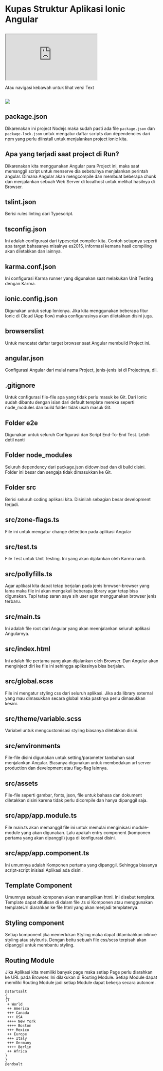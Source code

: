 # Kupas Struktur Aplikasi Ionic Angular

##
<iframe src="https://www.youtube.com/embed/kKkBWKCcYiE"></iframe>

Atau navigasi kebawah untuk lihat versi Text

##
![](assets/kupas-struktur-tree.jpg)

## package.json

Dikarenakan ini project Nodejs maka sudah pasti ada file `package.json` dan `package-lock.json` untuk mengatur daftar scripts dan dependencies dari npm yang perlu diinstall untuk menjalankan project ionic kita. 

## Apa yang terjadi saat project di Run?

Dikarenakan kita menggunakan Angular para Project ini, maka saat memanggil script untuk menserve dia sebetulnya menjalankan perintah angular. Dimana Angular akan mengcompile dan membuat beberapa chunk dan menjalankan sebuah Web Server di localhost untuk melihat hasilnya di Browser.

## tslint.json

Berisi rules linting dari Typescript.

## tsconfig.json

Ini adalah configurasi dari typescript compiler kita. Contoh setupnya seperti apa target bahasanya misalnya es2015, informasi kemana hasil compiling akan diletakkan dan lainnya.

## karma.conf.json

Ini configurasi Karma runner yang digunakan saat melakukan Unit Testing dengan Karma.

## ionic.config.json

Digunakan untuk setup Ionicnya. Jika kita menggunakan beberapa fitur Ionic di Cloud (App flow) maka configurasinya akan diletakkan disini juga.

## browserslist

Untuk mencatat daftar target browser saat Angular membuild Project ini.

## angular.json

Configurasi Angular dari mulai nama Project, jenis-jenis isi di Projectnya, dll. 

## .gitignore

Untuk configurasi file-file apa yang tidak perlu masuk ke Git. Dari Ionic sudah dibantu dengan isian dari default template mereka seperti node_modules dan build folder tidak usah masuk Git.

## Folder e2e

Digunakan untuk seluruh Configurasi dan Script End-To-End Test. Lebih detil nanti

## Folder node_modules

Seluruh dependency dari package.json didownload dan di build disini. Folder ini besar dan sengaja tidak dimasukkan ke Git.

## Folder src

Berisi seluruh coding aplikasi kita. Disinilah sebagian besar development terjadi.

## src/zone-flags.ts

File ini untuk mengatur change detection pada aplikasi Angular

## src/test.ts

File Test untuk Unit Testing. Ini yang akan dijalankan oleh Karma nanti.

## src/pollyfills.ts

Agar aplikasi kita dapat tetap berjalan pada jenis browser-browser yang lama maka file ini akan mengakali beberapa library agar tetap bisa digunakan. Tapi tetap saran saya sih user agar menggunakan browser jenis terbaru.

## src/main.ts

Ini adalah file root dari Angular yang akan meenjalankan seluruh aplikasi Angularnya.

## src/index.html

Ini adalah file pertama yang akan dijalankan oleh Browser. Dan Angular akan menginject diri ke file ini sehingga aplikasinya bisa berjalan.

## src/global.scss

File ini mengatur styling css dari seluruh aplikasi. Jika ada library external yang mau dimasukkan secara global maka pastinya perlu dimasukkan kesini.

## src/theme/variable.scss

Variabel untuk mengcustomisasi styling biasanya diletakkan disini.

## src/environments

File-file disini digunakan untuk setting/parameter tambahan saat menjalankan Angular. Biasanya digunakan untuk membedakan url server production dan development atau flag-flag lainnya. 

## src/assets

File-file seperti gambar, fonts, json, file untuk bahasa  dan dokument diletakkan disini karena tidak perlu dicompile dan hanya dipanggil saja.

## src/app/app.module.ts

File main.ts akan memanggil file ini untuk memulai menginisasi module-module yang akan digunakan. Lalu apakah entry component (komponen pertama yang akan dipanggil) juga di konfigurasi disini.


## src/app/app.component.ts

Ini umumnya adalah Komponen pertama yang dipanggil. Sehingga biasanya script-script inisiasi Aplikasi ada disini.

## Template Component

Umumnya sebuah komponen akan menampilkan html. Ini disebut template. Template dapat ditulisan di dalam file .ts si Komponen atau menggunakan templateUrl diarahkan ke file html yang akan menjadi templatenya.

## Styling component

Setiap komponent jika memerlukan Styling maka dapat ditambahkan inlince styling atau styleurls. Dengan beitu sebuah file css/scss terpisah akan dipanggil untuk membantu styling.

## Routing Module

Jika Aplikasi kita memiliki banyak page maka setiap Page perlu diarahkan ke URL pada Browser. Ini dilakukan di Routing Module. Setiap Module dapat memiliki Routing Module jadi setiap Module dapat bekerja secara autonom.





```{.render_plantuml args="-Sbackgroundcolor=transparent -SdefaultFontSize=24 -SdefaultFontName=Raleway"}
@startsalt
{
{T
 + World
 ++ America
 +++ Canada
 +++ USA
 ++++ New York
 ++++ Boston
 +++ Mexico
 ++ Europe
 +++ Italy
 +++ Germany
 ++++ Berlin
 ++ Africa
}
}
@endsalt
```